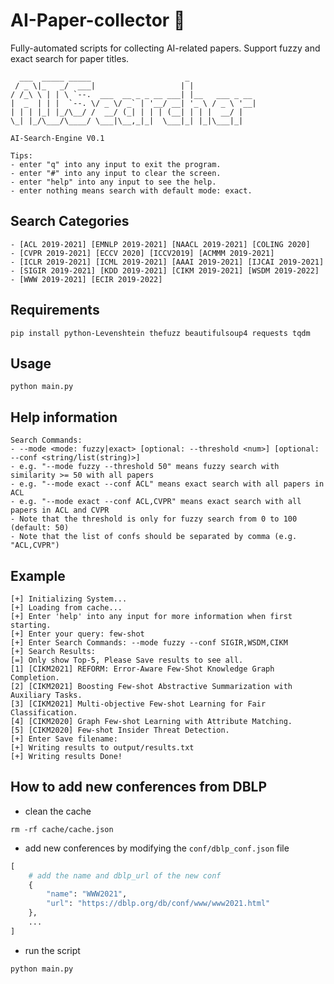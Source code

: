 # AI-Paper-collector :memo:
Fully-automated scripts for collecting AI-related papers.
Support fuzzy and exact search for paper titles.

```
  ___  _____ _____                     _               
 / _ \|_   _/  ___|                   | |              
/ /_\ \ | | \ `--.  ___  __ _ _ __ ___| |__   ___ _ __ 
|  _  | | |  `--. \/ _ \/ _` | '__/ __| '_ \ / _ \ '__|
| | | |_| |_/\__/ /  __/ (_| | | | (__| | | |  __/ |   
\_| |_/\___/\____/ \___|\__,_|_|  \___|_| |_|\___|_|  

AI-Search-Engine V0.1

Tips:
- enter "q" into any input to exit the program.
- enter "#" into any input to clear the screen.
- enter "help" into any input to see the help.
- enter nothing means search with default mode: exact.
```
## Search Categories
``` 
- [ACL 2019-2021] [EMNLP 2019-2021] [NAACL 2019-2021] [COLING 2020]
- [CVPR 2019-2021] [ECCV 2020] [ICCV2019] [ACMMM 2019-2021]
- [ICLR 2019-2021] [ICML 2019-2021] [AAAI 2019-2021] [IJCAI 2019-2021]
- [SIGIR 2019-2021] [KDD 2019-2021] [CIKM 2019-2021] [WSDM 2019-2022]
- [WWW 2019-2021] [ECIR 2019-2022]
```
## Requirements
```shell
pip install python-Levenshtein thefuzz beautifulsoup4 requests tqdm
```
## Usage
```shell
python main.py
```

## Help information
```
Search Commands:
- --mode <mode: fuzzy|exact> [optional: --threshold <num>] [optional: --conf <string/list(string)>]
- e.g. "--mode fuzzy --threshold 50" means fuzzy search with similarity >= 50 with all papers
- e.g. "--mode exact --conf ACL" means exact search with all papers in ACL
- e.g. "--mode exact --conf ACL,CVPR" means exact search with all papers in ACL and CVPR
- Note that the threshold is only for fuzzy search from 0 to 100 (default: 50)
- Note that the list of confs should be separated by comma (e.g. "ACL,CVPR")
```
## Example
```
[+] Initializing System...
[+] Loading from cache...
[+] Enter 'help' into any input for more information when first starting.
[+] Enter your query: few-shot 
[+] Enter Search Commands: --mode fuzzy --conf SIGIR,WSDM,CIKM
[+] Search Results:
[=] Only show Top-5, Please Save results to see all.
[1] [CIKM2021] REFORM: Error-Aware Few-Shot Knowledge Graph Completion.
[2] [CIKM2021] Boosting Few-shot Abstractive Summarization with Auxiliary Tasks.
[3] [CIKM2021] Multi-objective Few-shot Learning for Fair Classification.
[4] [CIKM2020] Graph Few-shot Learning with Attribute Matching.
[5] [CIKM2020] Few-shot Insider Threat Detection.
[+] Enter Save filename: 
[+] Writing results to output/results.txt
[+] Writing results Done!
```

## How to add new conferences from DBLP
* clean the cache
```shell
rm -rf cache/cache.json
```
* add new conferences by modifying the `conf/dblp_conf.json` file
```python
[
    # add the name and dblp_url of the new conf
    {
        "name": "WWW2021",
        "url": "https://dblp.org/db/conf/www/www2021.html"
    },
    ... 
]
```
* run the script
```shell
python main.py
```

